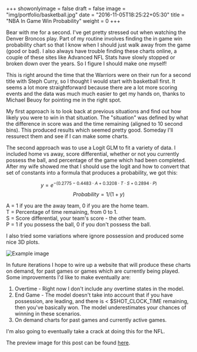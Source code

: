+++
showonlyimage = false
draft = false
image = "img/portfolio/basketball.jpg"
date = "2016-11-05T18:25:22+05:30"
title = "NBA In Game Win Probability"
weight = 0
+++

<script src="//cdnjs.cloudflare.com/ajax/libs/mathjax/2.7.1/MathJax.js?config=TeX-AMS_CHTML"></script>

Bear with me for a second. I've get pretty stressed out when watching the Denver Broncos play. Part of my routine involves finding the in game win probability chart so that I know when I should just walk away from the game (good or bad). I also always have trouble finding these charts online, a couple of these sites like Advanced NFL Stats have slowly stopped or broken down over the years. So I figure I should make one myself!

This is right around the time that the Warriors were on their run for a second title with Steph Curry, so I thought I would start with basketball first. It seems a lot more straightforward because there are a lot more scoring events and the data was much much easier to get my hands on, thanks to Michael Beuoy for pointing me in the right spot.

My first approach is to look back at previous situations and find out how likely you were to win in that situation. The "situation" was defined by what the difference in score was and the time remaining (aligned to 10 second bins). This produced results which seemed pretty good. Someday I'll ressurect them and see if I can make some charts.

The second approach was to use a Logit GLM to fit a variety of data. I included home vs away, score differential, whether or not you currently possess the ball, and percentage of the game which had been completed. After my wife showed me that I should use the logit and how to convert that set of constants into a formula that produces a probability, we got this:

$$y = e^{-(0.2775 - 0.4483 \cdot A + 0.3208 \cdot T \cdot S + 0.2894 \cdot P)}$$
$$Probability = 1 / (1 + y)$$

A = 1 if you are the away team, 0 if you are the home team.\
T = Percentage of time remaining, from 0 to 1.\
S = Score differential, your team's score - the other team.\
P = 1 if you possess the ball, 0 if you don't possess the ball.

I also tried some variations where ignore possession and produced some nice 3D plots.

![Example image](/img/igwip.gif)

In future iterations I hope to wire up a website that will produce these charts on demand, for past games or games which are currently being played. Some improvements I'd like to make eventually are:

1. Overtime - Right now I don't include any overtime states in the model.
1. End Game - The model doesn't take into account that if you have possession, are leading, and there is < $SHOT_CLOCK_TIME remaining, then you've basically won. The model underestimates your chances of winning in these scenarios.
1. On demand charts for past games and currently active games.

I'm also going to eventually take a crack at doing this for the NFL.

The preview image for this post can be found [here](https://unsplash.com/photos/zjEsQhDD39I).

